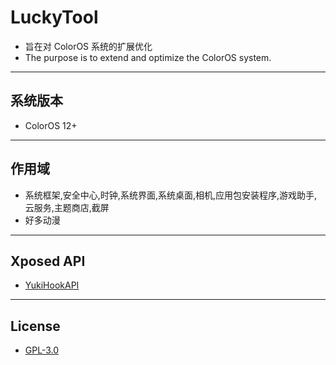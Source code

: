 # LuckyTool

- 旨在对 ColorOS 系统的扩展优化  
- The purpose is to extend and optimize the ColorOS system.

---

## 系统版本

- ColorOS 12+

---

## 作用域

- 系统框架,安全中心,时钟,系统界面,系统桌面,相机,应用包安装程序,游戏助手,云服务,主题商店,截屏
- 好多动漫

---

## Xposed API

- [YukiHookAPI](https://github.com/fankes/YukiHookAPI)

---

## License

- [GPL-3.0](https://www.gnu.org/licenses/gpl-3.0.html)  

